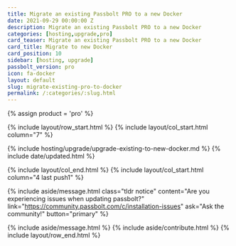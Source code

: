 ```yaml
---
title: Migrate an existing Passbolt PRO to a new Docker
date: 2021-09-29 00:00:00 Z
description: Migrate an existing Passbolt PRO to a new Docker
categories: [hosting,upgrade,pro]
card_teaser: Migrate an existing Passbolt PRO to a new Docker 
card_title: Migrate to new Docker
card_position: 10
sidebar: [hosting, upgrade]
passbolt_version: pro
icon: fa-docker
layout: default
slug: migrate-existing-pro-to-docker
permalink: /:categories/:slug.html
---
```


{% assign product = 'pro' %}

{% include layout/row_start.html %}
{% include layout/col_start.html column="7" %}

{% include hosting/upgrade/upgrade-existing-to-new-docker.md %}
{% include date/updated.html %}

{% include layout/col_end.html %}
{% include layout/col_start.html column="4 last push1" %}

{% include aside/message.html
    class="tldr notice"
    content="Are you experiencing issues when updating passbolt?"
    link="https://community.passbolt.com/c/installation-issues"
    ask="Ask the community!"
    button="primary"
%}

{% include aside/message.html %}
{% include aside/contribute.html %}
{% include layout/row_end.html %}
